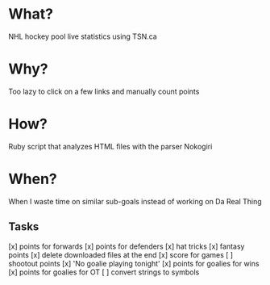 <h1>What?</h1>
NHL hockey pool live statistics using TSN.ca

<h1>Why?</h1>
Too lazy to click on a few links and manually count points

<h1>How?</h1>
Ruby script that analyzes HTML files with the parser Nokogiri

<h1>When?</h1>
When I waste time on similar sub-goals instead of working on Da Real Thing

<h2>Tasks</h2>
[x] points for forwards
[x] points for defenders
[x] hat tricks
[x] fantasy points
[x] delete downloaded files at the end
[x] score for games
[ ] shootout points
[x] 'No goalie playing tonight'
[x] points for goalies for wins
[x] points for goalies for OT
[ ] convert strings to symbols
